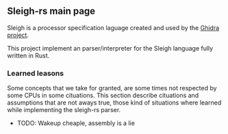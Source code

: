 ## Sleigh-rs main page

Sleigh is a processor specification laguage created and used by the [Ghidra project](https://github.com/NationalSecurityAgency/ghidra/blob/master/GhidraDocs/languages/html/sleigh.html).

This project implement an parser/interpreter for the Sleigh language fully written in Rust.

### Learned leasons

Some concepts that we take for granted, are some times not respected by some CPUs in some cituations.
This section describe cituations and assumptions that are not aways true, those kind of situations
where learned while implementing the sleigh-rs parser.

* TODO: Wakeup cheaple, assembly is a lie


